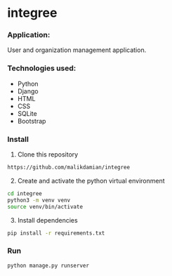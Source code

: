 # integree

### Application:
User and organization management application.

### Technologies used:

* Python
* Django
* HTML
* CSS
* SQLite
* Bootstrap


### Install

1. Clone this repository

```bash
https://github.com/malikdamian/integree
```

2. Create and activate the python virtual environment

```bash
cd integree
python3 -m venv venv
source venv/bin/activate
```

3. Install dependencies

```bash
pip install -r requirements.txt
```

### Run

```bash
python manage.py runserver
```